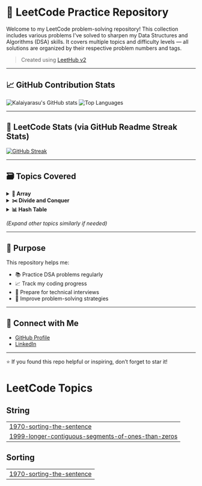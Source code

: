 # 🚀 LeetCode Practice Repository

Welcome to my LeetCode problem-solving repository! This collection includes various problems I've solved to sharpen my Data Structures and Algorithms (DSA) skills. It covers multiple topics and difficulty levels — all solutions are organized by their respective problem numbers and tags.

> Created using [LeetHub v2](https://github.com/arunbhardwaj/LeetHub-2.0)

---

## 📈 GitHub Contribution Stats

![Kalaiyarasu's GitHub stats](https://github-readme-stats.vercel.app/api?username=kalaiyarasumr&show_icons=true&theme=radical&hide=stars&count_private=true)
![Top Languages](https://github-readme-stats.vercel.app/api/top-langs/?username=kalaiyarasumr&layout=compact&theme=radical)

---

## 🧠 LeetCode Stats (via GitHub Readme Streak Stats)

[![GitHub Streak](https://streak-stats.demolab.com?user=kalaiyarasumr&theme=radical&hide_border=true)](https://git.io/streak-stats)

---

## 🗃️ Topics Covered

<details>
<summary><strong>🧮 Array</strong></summary>

- [0004 - Median of Two Sorted Arrays](https://github.com/kalaiyarasumr/Leetcode-Problems/tree/master/0004-median-of-two-sorted-arrays)
- [0035 - Search Insert Position](https://github.com/kalaiyarasumr/Leetcode-Problems/tree/master/0035-search-insert-position)
- [0053 - Maximum Subarray](https://github.com/kalaiyarasumr/Leetcode-Problems/tree/master/0053-maximum-subarray)
- [0066 - Plus One](https://github.com/kalaiyarasumr/Leetcode-Problems/tree/master/0066-plus-one)
- [0118 - Pascal's Triangle](https://github.com/kalaiyarasumr/Leetcode-Problems/tree/master/0118-pascals-triangle)
- [0119 - Pascal's Triangle II](https://github.com/kalaiyarasumr/Leetcode-Problems/tree/master/0119-pascals-triangle-ii)
- [0121 - Best Time to Buy and Sell Stock](https://github.com/kalaiyarasumr/Leetcode-Problems/tree/master/0121-best-time-to-buy-and-sell-stock)
- ...and many more

</details>

<details>
<summary><strong>✂️ Divide and Conquer</strong></summary>

- [0004 - Median of Two Sorted Arrays](https://github.com/kalaiyarasumr/Leetcode-Problems/tree/master/0004-median-of-two-sorted-arrays)
- [0053 - Maximum Subarray](https://github.com/kalaiyarasumr/Leetcode-Problems/tree/master/0053-maximum-subarray)

</details>

<details>
<summary><strong>📊 Hash Table</strong></summary>

- [0013 - Roman to Integer](https://github.com/kalaiyarasumr/Leetcode-Problems/tree/master/0013-roman-to-integer)
- [0268 - Missing Number](https://github.com/kalaiyarasumr/Leetcode-Problems/tree/master/0268-missing-number)
- ...and more

</details>

_(Expand other topics similarly if needed)_

---

## 📌 Purpose

This repository helps me:

- 📚 Practice DSA problems regularly
- 📈 Track my coding progress
- 💼 Prepare for technical interviews
- 🧠 Improve problem-solving strategies

---

## 🔗 Connect with Me

- [GitHub Profile](https://github.com/kalaiyarasumr)
- [LinkedIn](https://www.linkedin.com/in/kalaiyarasu-m-r)

---

⭐ If you found this repo helpful or inspiring, don’t forget to star it!

<!---LeetCode Topics Start-->
# LeetCode Topics
## String
|  |
| ------- |
| [1970-sorting-the-sentence](https://github.com/kalaiyarasumr/Leetcode-Problems/tree/master/1970-sorting-the-sentence) |
| [1999-longer-contiguous-segments-of-ones-than-zeros](https://github.com/kalaiyarasumr/Leetcode-Problems/tree/master/1999-longer-contiguous-segments-of-ones-than-zeros) |
## Sorting
|  |
| ------- |
| [1970-sorting-the-sentence](https://github.com/kalaiyarasumr/Leetcode-Problems/tree/master/1970-sorting-the-sentence) |
<!---LeetCode Topics End-->